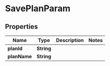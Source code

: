 

# SavePlanParam


## Properties

| Name | Type | Description | Notes |
|------------ | ------------- | ------------- | -------------|
|**planId** | **String** |  |  |
|**planName** | **String** |  |  |



